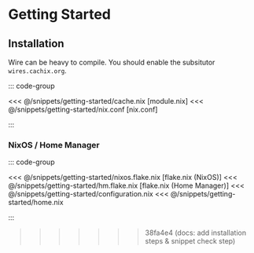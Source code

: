 # Getting Started

## Installation

Wire can be heavy to compile. You should enable the subsitutor `wires.cachix.org`.

::: code-group

<<< @/snippets/getting-started/cache.nix [module.nix]
<<< @/snippets/getting-started/nix.conf [nix.conf]

:::

### NixOS / Home Manager

::: code-group

<<< @/snippets/getting-started/nixos.flake.nix [flake.nix (NixOS)]
<<< @/snippets/getting-started/hm.flake.nix [flake.nix (Home Manager)]
<<< @/snippets/getting-started/configuration.nix
<<< @/snippets/getting-started/home.nix

:::
>>>>>>> 38fa4e4 (docs: add installation steps & snippet check step)
